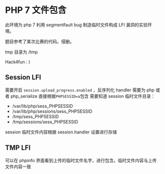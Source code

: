 #	PHP 7 文件包含

此环境为 php 7 利用 segmentfault bug 制造临时文件构成 LFI 漏洞的实验环境。

题目参考了某次比赛的代码。侵删。

tmp 目录为 /tmp

Hack4fun : )

##  Session LFI
需要开启 `session.upload_progress.enabled` ，反序列化 handler 需要为 php 或者 php_serialize
直接根据`PHPSESSID=a`包含
需要知道 session 临时文件目录：
*   /var/lib/php/sess_PHPSESSID
*   /var/lib/php/sessions/sess_PHPSESSID
*   /tmp/sess_PHPSESSID
*   /tmp/sessions/sess_PHPSESSID

session 临时文件内容根据 session.handler 设置进行存储

## TMP LFI
可以在 phpinfo 界面看到上传的临时文件名字，进行包含。临时文件内容与上传文件内容一致